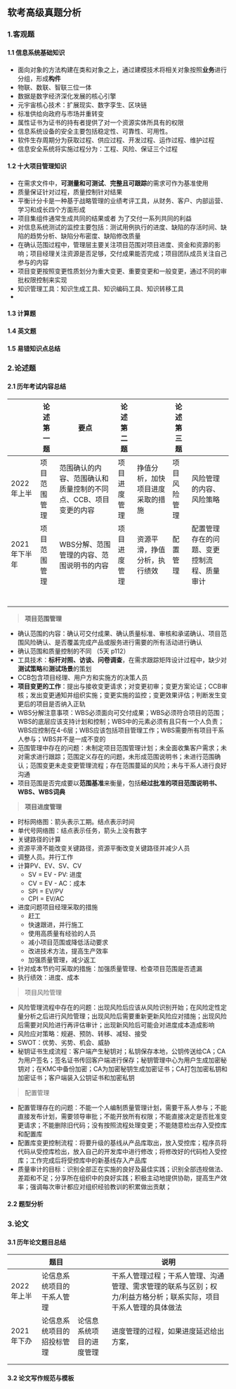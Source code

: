 ## 软考高级真题分析

### 1.客观题

#### 1.1 信息系统基础知识

- 面向对象的方法构建在类和对象之上，通过建模技术将相关对象按照**业务**进行分组，形成**构件**
- 物联、数联、智联三位一体
- 数据是数字经济深化发展的核心引擎
- 元宇宙核心技术：扩展现实、数字孪生、区块链
- 标准供给向政府与市场并重转变
- 属性证书为证书的持有者提供了对一个资源实体所具有的权限
- 信息系统设备的安全主要包括稳定性、可靠性、可用性。
- 软件生存周期分为获取过程、供应过程、开发过程、运作过程、维护过程
- 信息安全系统将实施过程分为：工程、风险、保证三个过程

#### 1.2 十大项目管理知识

- 在需求文件中，**可测量和可测试**、**完整且可跟踪**的需求可作为基准使用
- 质量保证针对过程，质量控制针对结果
- 平衡计分卡是一种基于战略管理的业绩考评工具，从财务、客户、内部运营、学习和成长四个方面形成
- 项目集组件通常生成共同的结果或者 为了交付一系列共同的利益
- 对信息系统测试的监控主要包括：测试用例执行的进度、缺陷的存活时间、缺陷的趋势分析、缺陷分布密度、缺陷修改质量
- 在确认范围过程中，管理层主要关注项目范围对项目进度、资金和资源的影响；项目经理关注资源是否足够，交付成果能否完成；项目团队成员关注自己参与的内容
- 项目变更按照变更性质划分为重大变更、重要变更和一般变更，通过不同的审批权限控制来实现
- 知识管理工具：知识生成工具、知识编码工具、知识转移工具
- 

#### 1.3 计算题

#### 1.4 英文题



#### 1.5 易错知识点总结

### 2.论述题

#### 2.1 历年考试内容总结

|              | 论述第一题   | 要点                                                         | 论述第二题   |                                  | 论述第三题   |                                            |
| ------------ | ------------ | ------------------------------------------------------------ | ------------ | -------------------------------- | ------------ | ------------------------------------------ |
| 2022年上半   | 项目范围管理 | 范围确认的内容、范围确认和质量控制的不同点、CCB、项目变更的内容 | 项目进度管理 | 挣值分析，加快项目进度采取的措施 | 项目风险管理 | 风险管理的内容、风险策略                   |
| 2021年下半年 | 项目范围管理 | WBS分解、范围管理的内容、范围说明书的内容                    | 项目进度管理 | 资源平滑，挣值分析，执行绩效     | 配置管理     | 配置管理存在的问题、变更控制流程、质量审计 |
|              |              |                                                              |              |                                  |              |                                            |
|              |              |                                                              |              |                                  |              |                                            |
|              |              |                                                              |              |                                  |              |                                            |
|              |              |                                                              |              |                                  |              |                                            |
|              |              |                                                              |              |                                  |              |                                            |
|              |              |                                                              |              |                                  |              |                                            |
|              |              |                                                              |              |                                  |              |                                            |

> **项目范围管理**

- 确认范围的内容：确认可交付成果、确认质量标准、审核和承诺确认、项目范围风险确认、是否覆盖完成产品或服务进行需要的所有活动进行确认
- 确认范围和质量控制的不同 （5天 p112）
- 工具技术：**标杆对照、访谈、问卷调查**，在需求跟踪矩阵设计过程中，缺少对**测试策略**和**测试场景**的策划
- CCB包含项目经理、用户方和实施方的决策人员
- **项目变更的工作**：提出与接收变更请求；对变更初审；变更方案论证；CCB审核；发出变更通知并组织实施；变更实施的监控；变更效果评估；判断发生变更后的项目是否纳入正轨
- WBS分解注意事项：WBS必须面向可交付成果；WBS必须符合项目的范围；WBS的底层应该支持计划和控制；WBS中的元素必须有且只有一个人负责；WBS应控制在4-6层；WBS应该包括项目管理工作；WBS需要所有项目干系人参与；WBS并不是一成不变的
- 范围管理中存在的问题：未制定项目范围管理计划；未全面收集客户需求；未对需求进行跟踪；范围定义存在的问题，未形成范围说明书；未进行范围确认；范围变更未走变更管理流程；存在范围蔓延的风险；未与干系人进行良好沟通
- 项目范围是否完成要以**范围基准**来衡量，包括**经过批准的项目范围说明书、WBS、WBS词典**

> **项目进度管理**

- 时标网络图：箭头表示工期。结点表示时间
- 单代号网络图：结点表示任务，箭头上没有数字
- 关键路径的计算
- 资源平滑不能改变关键路径，资源平衡改变关键路径并减少人员
- 调整人员。并行工作
- 计算PV、EV、SV、CV
  - SV = EV - PV: 进度
  - CV = EV - AC：成本
  - SPI = EV/PV
  - CPI = EV/AC
- 进度问题项目经理采取的措施
  - 赶工
  - 快速跟进，并行施工
  - 使用高质量有经验的人员
  - 减小项目范围或降低活动要求
  - 改进技术方法，提高生产效率
  - 加强质量管理，减少返工
- 针对成本节约可采取的措施：加强质量管理、检查项目范围是否遗漏
- 执行绩效：进度、成本



> 项目风险管理

- 风险管理流程中存在的问题：出现风险后应该从风险识别开始；在风险定性定量分析之后进行风险管理；出现风险后需要重新更新风险应对措施；出现风险后需要对风险进行再评估审计；出现新风险后可能会对进度成本造成影响
- 风险应对策略：规避、预防、转移、减轻、接受
- SWOT：优势、劣势、机会、威胁
- 秘钥证书生成流程：客户端产生秘钥对；私钥保存本地，公钥传送给CA；CA为用户签名；签名证书传回客户端进行保存；秘钥管理中心为用户生成加密秘钥对；在KMC中备份加密；CA为加密秘钥生成加密证书；CA打包加密私钥和加密证书；客户端装入公钥证书和加密私钥



> 配置管理

- 配置管理存在的问题：不能一个人编制质量管理计划，需要干系人参与；不能直接发布计划，需要领导审批；不能开放所有权限；不能直接决定是否批准变更请求；不能删除旧代码；没有按照流程处理变更；不能随意检出存入受控库和配置库
- 配置库变更控制流程：将要升级的基线从产品库取出，放入受控库；程序员将代码从受控库检出，放入自己的开发库中进行修改；将修改好的代码检入受控库；工作完成后将受控库中的新基线存入产品库
- 质量审计的目标：识别全部正在实施的良好及最佳实践；识别全部违规做法、差距和不足；分享所在组织中的良好实践；积极主动地提供协助，提高生产效率；强调每次审计都应对组织经验教训的积累做出贡献；





#### 2.2 题型分析





### 3.论文

#### 3.1 历年论文题目总结

|            | 题目                       |                          | 说明                                                         |
| ---------- | -------------------------- | ------------------------ | ------------------------------------------------------------ |
| 2022年上半 | 论信息系统项目的干系人管理 |                          | 干系人管理过程；干系人管理、沟通管理、需求管理的联系与区别；权力/利益方格分析；联系实际，项目干系人管理的具体做法 |
| 2021年下办 | 论信息系统项目的招投标管理 | 论信息系统项目的进度管理 | 进度管理的过程，如果进度延迟给出方案，                       |
|            |                            |                          |                                                              |
|            |                            |                          |                                                              |



#### 3.2 论文写作规范与模板